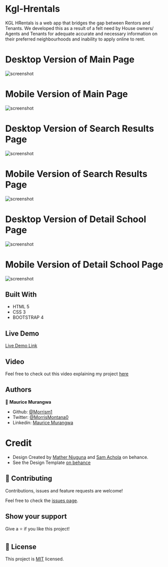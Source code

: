 # Kgl-Hrentals

KGL HRentals is a web app that bridges the gap between Rentors and Tenants. We developed this as a result of a felt need by House owners/ Agents and Tenants for adequate accurate and necessary information on their preferred neighbourhoods and inability to apply online to rent.

# Desktop Version of Main Page

![screenshot](assets/images/home.png)

# Mobile Version of Main Page

![screenshot](assets/images/mobile-home.png)

# Desktop Version of Search Results Page

![screenshot](assets/images/search-results.png)

# Mobile Version of Search Results Page

![screenshot](assets/images/mobile-search.png)

# Desktop Version of Detail School Page

![screenshot](assets/images/detail.png)

# Mobile Version of Detail School Page

![screenshot](assets/images/mobile-detail.png)

## Built With

- HTML 5
- CSS 3
- BOOTSTRAP 4

## Live Demo

[Live Demo Link](https://brittanyblake.github.io/Capstone-project-html/)

## Video

Feel free to check out this video explaining my project <a href="#"> here </a>

## Authors

👤 **Maurice Murangwa**

- Github: [@Morrism1](https://github.com/Morrism1)
- Twitter: [@MorrisMontana0](https://twitter.com/MorrisMontana0)
- Linkedin: [Maurice Murangwa](https://www.linkedin.com/in/murangwa-maurice-769549140/)

# Credit

- Design Created by <a href="https://www.behance.net/mathewnjuguna">Mather Njuguna</a> and <a href="https://www.behance.net/aweSam"> Sam Achola</a> on behance.
- See the Design Template <a href="https://www.behance.net/gallery/25563385/PatashuleKE">on behance</a>

## 🤝 Contributing

Contributions, issues and feature requests are welcome!

Feel free to check the [issues page](https://github.com/BrittanyBlake/Capstone-project-html/issues).

## Show your support

Give a ⭐️ if you like this project!

## 📝 License

This project is [MIT](lic.url) licensed.
